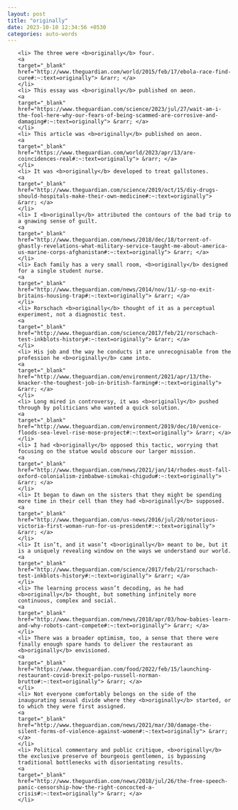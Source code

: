 ```yaml
---
layout: post
title: "originally"
date: 2023-10-10 12:34:56 +0530
categories: auto-words
---
```

<ol>

    <li> The three were <b>originally</b> four.
    <a 
    target="_blank" 
    href="http://www.theguardian.com/world/2015/feb/17/ebola-race-find-cure#:~:text=originally"> &rarr; </a>
    </li>
    <li> This essay was <b>originally</b> published on aeon.
    <a 
    target="_blank" 
    href="https://www.theguardian.com/science/2023/jul/27/wait-am-i-the-fool-here-why-our-fears-of-being-scammed-are-corrosive-and-damaging#:~:text=originally"> &rarr; </a>
    </li>
    <li> This article was <b>originally</b> published on aeon.
    <a 
    target="_blank" 
    href="https://www.theguardian.com/world/2023/apr/13/are-coincidences-real#:~:text=originally"> &rarr; </a>
    </li>
    <li> It was <b>originally</b> developed to treat gallstones.
    <a 
    target="_blank" 
    href="http://www.theguardian.com/science/2019/oct/15/diy-drugs-should-hospitals-make-their-own-medicine#:~:text=originally"> &rarr; </a>
    </li>
    <li> I <b>originally</b> attributed the contours of the bad trip to a gnawing sense of guilt.
    <a 
    target="_blank" 
    href="http://www.theguardian.com/news/2018/dec/18/torrent-of-ghastly-revelations-what-military-service-taught-me-about-america-us-marine-corps-afghanistan#:~:text=originally"> &rarr; </a>
    </li>
    <li> Each family has a very small room, <b>originally</b> designed for a single student nurse.
    <a 
    target="_blank" 
    href="http://www.theguardian.com/news/2014/nov/11/-sp-no-exit-britains-housing-trap#:~:text=originally"> &rarr; </a>
    </li>
    <li> Rorschach <b>originally</b> thought of it as a perceptual experiment, not a diagnostic test.
    <a 
    target="_blank" 
    href="http://www.theguardian.com/science/2017/feb/21/rorschach-test-inkblots-history#:~:text=originally"> &rarr; </a>
    </li>
    <li> His job and the way he conducts it are unrecognisable from the profession he <b>originally</b> came into.
    <a 
    target="_blank" 
    href="http://www.theguardian.com/environment/2021/apr/13/the-knacker-the-toughest-job-in-british-farming#:~:text=originally"> &rarr; </a>
    </li>
    <li> Long mired in controversy, it was <b>originally</b> pushed through by politicians who wanted a quick solution.
    <a 
    target="_blank" 
    href="http://www.theguardian.com/environment/2019/dec/10/venice-floods-sea-level-rise-mose-project#:~:text=originally"> &rarr; </a>
    </li>
    <li> I had <b>originally</b> opposed this tactic, worrying that focusing on the statue would obscure our larger mission.
    <a 
    target="_blank" 
    href="http://www.theguardian.com/news/2021/jan/14/rhodes-must-fall-oxford-colonialism-zimbabwe-simukai-chigudu#:~:text=originally"> &rarr; </a>
    </li>
    <li> It began to dawn on the sisters that they might be spending more time in their cell than they had <b>originally</b> supposed.
    <a 
    target="_blank" 
    href="http://www.theguardian.com/us-news/2016/jul/20/notorious-victoria-first-woman-run-for-us-president#:~:text=originally"> &rarr; </a>
    </li>
    <li> It isn’t, and it wasn’t <b>originally</b> meant to be, but it is a uniquely revealing window on the ways we understand our world.
    <a 
    target="_blank" 
    href="http://www.theguardian.com/science/2017/feb/21/rorschach-test-inkblots-history#:~:text=originally"> &rarr; </a>
    </li>
    <li> The learning process wasn’t decoding, as he had <b>originally</b> thought, but something infinitely more continuous, complex and social.
    <a 
    target="_blank" 
    href="http://www.theguardian.com/news/2018/apr/03/how-babies-learn-and-why-robots-cant-compete#:~:text=originally"> &rarr; </a>
    </li>
    <li> There was a broader optimism, too, a sense that there were finally enough spare hands to deliver the restaurant as <b>originally</b> envisioned.
    <a 
    target="_blank" 
    href="https://www.theguardian.com/food/2022/feb/15/launching-restaurant-covid-brexit-polpo-russell-norman-brutto#:~:text=originally"> &rarr; </a>
    </li>
    <li> Not everyone comfortably belongs on the side of the inaugurating sexual divide where they <b>originally</b> started, or to which they were first assigned.
    <a 
    target="_blank" 
    href="http://www.theguardian.com/news/2021/mar/30/damage-the-silent-forms-of-violence-against-women#:~:text=originally"> &rarr; </a>
    </li>
    <li> Political commentary and public critique, <b>originally</b> the exclusive preserve of bourgeois gentlemen, is bypassing traditional bottlenecks with disorientating results.
    <a 
    target="_blank" 
    href="http://www.theguardian.com/news/2018/jul/26/the-free-speech-panic-censorship-how-the-right-concocted-a-crisis#:~:text=originally"> &rarr; </a>
    </li>